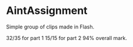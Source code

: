 AintAssignment
==============

Simple group of clips made in Flash.

32/35 for part 1
15/15 for part 2
94% overall mark.
